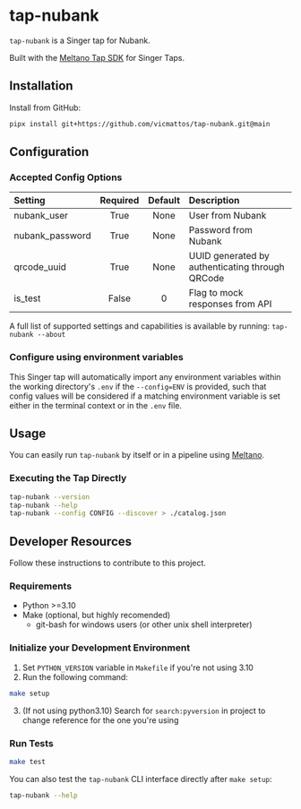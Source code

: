 # tap-nubank

`tap-nubank` is a Singer tap for Nubank.

Built with the [Meltano Tap SDK](https://sdk.meltano.com) for Singer Taps.

## Installation

Install from GitHub:

```bash
pipx install git+https://github.com/vicmattos/tap-nubank.git@main
```

## Configuration

### Accepted Config Options

| Setting             | Required | Default | Description |
|:--------------------|:--------:|:-------:|:------------|
| nubank_user         | True     | None    | User from Nubank |
| nubank_password     | True     | None    | Password from Nubank |
| qrcode_uuid         | True     | None    | UUID generated by authenticating through QRCode |
| is_test             | False    |       0 | Flag to mock responses from API |

A full list of supported settings and capabilities is available by running: `tap-nubank --about`

### Configure using environment variables

This Singer tap will automatically import any environment variables within the working directory's
`.env` if the `--config=ENV` is provided, such that config values will be considered if a matching
environment variable is set either in the terminal context or in the `.env` file.

<!-- TODO: Create cli command to authenticate and generate `qrcode_uuid``
### Source Authentication and Authorization

To generate `qrcode_uuid` run the command ?<`tap-nubank-authenticate --qrcode``> and follow instructions in Nubank's app.
-->

## Usage

You can easily run `tap-nubank` by itself or in a pipeline using [Meltano](https://meltano.com/).

### Executing the Tap Directly

```bash
tap-nubank --version
tap-nubank --help
tap-nubank --config CONFIG --discover > ./catalog.json
```

## Developer Resources

Follow these instructions to contribute to this project.

### Requirements
- Python >=3.10
- Make (optional, but highly recomended)
  - git-bash for windows users (or other unix shell interpreter)

### Initialize your Development Environment

1. Set `PYTHON_VERSION` variable in `Makefile` if you're not using 3.10
2. Run the following command:
```bash
make setup
```
3. (If not using python3.10) Search for `search:pyversion` in project to change reference for the one you're using

### Run Tests

```bash
make test
```

You can also test the `tap-nubank` CLI interface directly after `make setup`:

```bash
tap-nubank --help
```

<!-- TODO: Runnable through meltano

### Testing with [Meltano](https://www.meltano.com)

_**Note:** This tap will work in any Singer environment and does not require Meltano.
Examples here are for convenience and to streamline end-to-end orchestration scenarios._

Next, install Meltano (if you haven't already) and any needed plugins:

```bash
# Install meltano
pipx install meltano
# Initialize meltano within this directory
cd tap-nubank
meltano install
```

Now you can test and orchestrate using Meltano:

```bash
# Test invocation:
meltano invoke tap-nubank --version
# OR run a test `elt` pipeline:
meltano elt tap-nubank target-jsonl
```

### SDK Dev Guide

See the [dev guide](https://sdk.meltano.com/en/latest/dev_guide.html) for more instructions on how to use the SDK to
develop your own taps and targets.
-->

